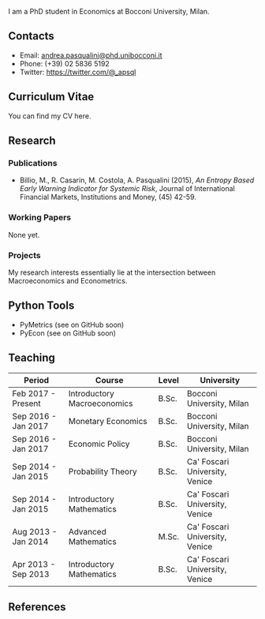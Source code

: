 I am a PhD student in Economics at Bocconi University, Milan.

## Contacts
* Email: <andrea.pasqualini@phd.unibocconi.it>
* Phone: (+39) 02 5836 5192
* Twitter: <https://twitter.com/@_apsql>


## Curriculum Vitae
You can find my CV here.


## Research



### Publications
* Billio, M., R. Casarin, M. Costola, A. Pasqualini (2015), *An Entropy Based Early Warning Indicator for Systemic Risk*, Journal of International Financial Markets, Institutions and Money, (45) 42-59.


### Working Papers
None yet.


### Projects
My research interests essentially lie at the intersection between Macroeconomics and Econometrics.


## Python Tools
* PyMetrics (see on GitHub soon)
* PyEcon (see on GitHub soon)

## Teaching

| Period              | Course                      | Level | University                     |
| --------------------|-----------------------------|-------|------------------------------- |
| Feb 2017 - Present  | Introductory Macroeconomics | B.Sc. | Bocconi University, Milan      |
| Sep 2016 - Jan 2017 | Monetary Economics          | B.Sc. | Bocconi University, Milan      |
| Sep 2016 - Jan 2017 | Economic Policy             | B.Sc. | Bocconi University, Milan      |
| Sep 2014 - Jan 2015 | Probability Theory          | B.Sc. | Ca' Foscari University, Venice |
| Sep 2014 - Jan 2015 | Introductory Mathematics    | B.Sc. | Ca' Foscari University, Venice |
| Aug 2013 - Jan 2014 | Advanced Mathematics        | M.Sc. | Ca' Foscari University, Venice |
| Apr 2013 - Sep 2013 | Introductory Mathematics    | B.Sc. | Ca' Foscari University, Venice |


## References

